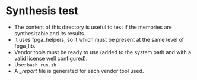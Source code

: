 # Synthesis test

* The content of this directory is useful to test if the memories are synthesizable and its results.
* It uses fpga_helpers, so it which must be present at the same level of fpga_lib.
* Vendor tools must be ready to use (added to the system path and with a valid license well
configured).
* Use: ```bash run.sh```
* A *<vendor>_report* file is generated for each vendor tool used.
